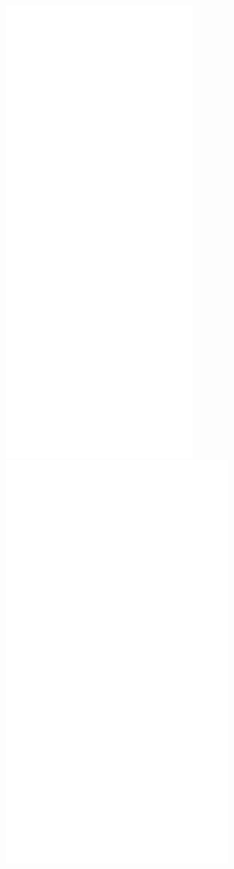 
<!---
[<img align="left" width="47%" alt="🦑" src="/artifacts.svg">](#)

[<img align="right" width="47%" alt="🦑" src="/progress.svg">](#)
--->
<div className="flex w-full justify-between items-start">
      <img 
        src="artifacts.svg" 
        className="w-[49%]"
        alt="Artifacts visualization"
      />
      <img 
        src="progress.svg" 
        className="w-[49%]"
        alt="Progress visualization"
      />
</div>





<!---
Richard5678/Richard5678 is a ✨ special ✨ repository because its `README.md` (this file) appears on your GitHub profile.
You can click the Preview link to take a look at your changes.
--->
